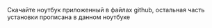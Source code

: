 Скачайте ноутбук приложенный в файлах github, остальная часть установки прописана в данном ноутбуке
